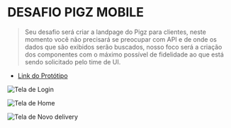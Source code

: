 # DESAFIO PIGZ MOBILE

> Seu desafio será criar a landpage do Pigz para clientes, neste momento você não precisará se preocupar com API e de onde os dados que são exibidos serão buscados, nosso foco será a criação dos componentes com o máximo possível de fidelidade ao que está sendo solicitado pelo time de UI.

* [Link do Protótipo](https://xd.adobe.com/view/aa9d5857-660a-48ea-82e0-cf7766754949-ffce/screen/94be1417-76a6-40c7-b704-ed813b104f4d/specs/)


![Tela de Login](https://drive.google.com/uc?id=120Dh8k9VgNyS6ZcYCntyq--4F0h9lfIA)

![Tela de Home](https://drive.google.com/uc?id=17bhd2xHDFujS74_ZR1KFFGq_32aVcoej)

![Tela de Novo delivery](https://drive.google.com/uc?id=1PA96mF02oIrt7x16Ldr_8PxwwJBMTpaX)
